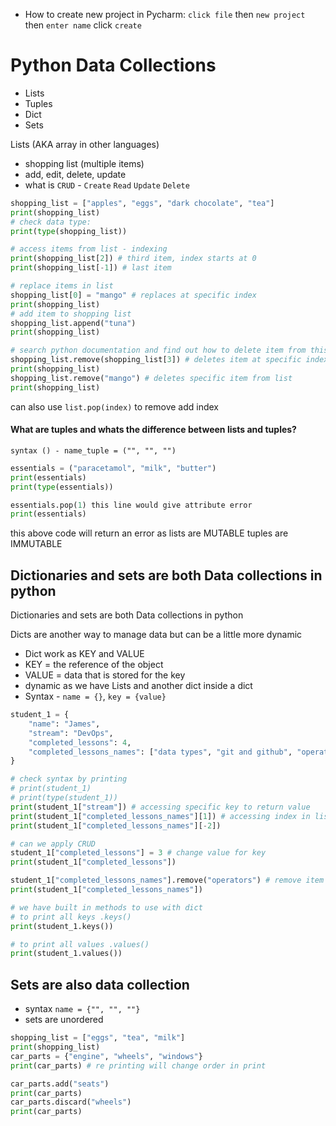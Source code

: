 - How to create new project in Pycharm: `click file` then `new project`
  then `enter name` click `create`

# Python Data Collections
- Lists
- Tuples
- Dict
- Sets

Lists (AKA array in other languages)
- shopping list (multiple items)
- add, edit, delete, update
- what is `CRUD` - `Create` `Read` `Update` `Delete`
```python
shopping_list = ["apples", "eggs", "dark chocolate", "tea"]
print(shopping_list)
# check data type:
print(type(shopping_list))

# access items from list - indexing
print(shopping_list[2]) # third item, index starts at 0
print(shopping_list[-1]) # last item

# replace items in list
shopping_list[0] = "mango" # replaces at specific index
print(shopping_list)
# add item to shopping list
shopping_list.append("tuna")
print(shopping_list)

# search python documentation and find out how to delete item from this list
shopping_list.remove(shopping_list[3]) # deletes item at specific index
print(shopping_list)
shopping_list.remove("mango") # deletes specific item from list
print(shopping_list)
```
can also use `list.pop(index)` to remove add index

#### What are tuples and whats the difference between lists and tuples?
`syntax () - name_tuple = ("", "", "")`

```python
essentials = ("paracetamol", "milk", "butter")
print(essentials)
print(type(essentials))

essentials.pop(1) this line would give attribute error
print(essentials)
```
this above code will return an error as lists are MUTABLE tuples are IMMUTABLE

## Dictionaries and sets are both Data collections in python

Dictionaries and sets are both Data collections in python

Dicts are another way to manage data but can be a little more dynamic
- Dict work as KEY and VALUE
- KEY = the reference of the object
- VALUE = data that is stored for the key
- dynamic as we have Lists and another dict inside a dict
- Syntax - `name = {}`, `key = {value}`
```python
student_1 = {
    "name": "James",
    "stream": "DevOps",
    "completed_lessons": 4,
    "completed_lessons_names": ["data types", "git and github", "operators", "lists and tuples"]
}

# check syntax by printing
# print(student_1)
# print(type(student_1))
print(student_1["stream"]) # accessing specific key to return value
print(student_1["completed_lessons_names"][1]) # accessing index in list value
print(student_1["completed_lessons_names"][-2])

# can we apply CRUD
student_1["completed_lessons"] = 3 # change value for key
print(student_1["completed_lessons"])

student_1["completed_lessons_names"].remove("operators") # remove item from value list
print(student_1["completed_lessons_names"])

# we have built in methods to use with dict
# to print all keys .keys()
print(student_1.keys())

# to print all values .values()
print(student_1.values())
```
## Sets are also data collection
- syntax `name = {"", "", ""}`
- sets are unordered
```python
shopping_list = ["eggs", "tea", "milk"]
print(shopping_list)
car_parts = {"engine", "wheels", "windows"}
print(car_parts) # re printing will change order in print

car_parts.add("seats")
print(car_parts)
car_parts.discard("wheels")
print(car_parts)
```